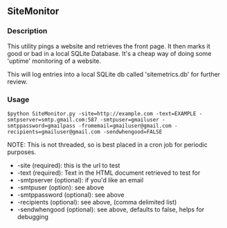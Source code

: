 ## SiteMonitor

### Description

This utility pings a website and retrieves the front page.  It then marks it good or bad in a local SQLite Database.  It's a cheap way of doing some 'uptime' monitoring of a website.

This will log entries into a local SQLite db called 'sitemetrics.db' for further review.

### Usage

```
$python SiteMonitor.py -site=http://example.com -text=EXAMPLE -smtpserver=smtp.gmail.com:587 -smtpuser=gmailuser -smtppassword=gmailpass -fromemail=gmailuser@gmail.com -recipients=gmailuser@gmail.com -sendwhengood=FALSE
```

NOTE: This is not threaded, so is best placed in a cron job for periodic purposes.

* -site (required): this is the url to test
* -text (required): Text in the HTML document retrieved to test for
* -smtpserver (optional): if you'd like an email
* -smtpuser (option): see above
* -smtppassword (optional): see above
* -recipients (optional): see above, (comma delimited list)
* -sendwhengood (optional): see above, defaults to false, helps for debugging
